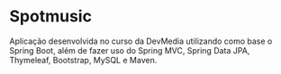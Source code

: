 # Spotmusic
Aplicação desenvolvida no curso da DevMedia utilizando como base o Spring Boot, além de fazer uso do Spring MVC, Spring Data JPA, Thymeleaf, Bootstrap, MySQL e Maven.
